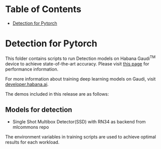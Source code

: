 # Table of Contents
- [Detection for Pytorch](#Detection-for-pytorch)

# Detection for Pytorch
This folder contains scripts to run Detection models on Habana Gaudi<sup>TM</sup> device to achieve state-of-the-art accuracy. Please visit [this page](https://developer.habana.ai/resources/habana-training-models/#performance) for performance information.

For more information about training deep learning models on Gaudi, visit [developer.habana.ai](https://developer.habana.ai/resources/).

The demos included in this release are as follows:

## Models for detection
- Single Shot Multibox Detector(SSD) with RN34 as backend from mlcommons repo

The environment variables in training scripts are used to achieve optimal results for each workload.